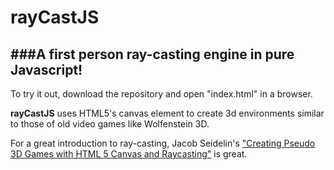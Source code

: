 # rayCastJS
###A first person ray-casting engine in pure Javascript!
----

To try it out, download the repository and open "index.html" 
in a browser.

**rayCastJS** uses HTML5's canvas element to create 3d environments similar to those of old video games like Wolfenstein 3D.

For a great introduction to ray-casting, Jacob Seidelin's ["Creating Pseudo 3D Games with HTML 5 Canvas and Raycasting"](https://dev.opera.com/articles/3d-games-with-canvas-and-raycasting-part-1/) is great.

